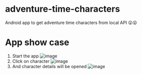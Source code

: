 # adventure-time-characters
Android app to get adventure time characters from local API 😮😮

# App show case
1. Start the app
  ![image](https://user-images.githubusercontent.com/63263301/212544418-d9067d91-5a5b-46b8-bdf6-63cab2504f4d.png)  
2. Click on character
  ![image](https://user-images.githubusercontent.com/63263301/212544576-3be0b29d-ca41-4976-b896-371ce2042c93.png)  
3. And character details will be opened
  ![image](https://user-images.githubusercontent.com/63263301/212544447-5b4e86e6-0615-4098-b364-076617f220d3.png)  
